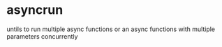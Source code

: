 # asyncrun
untils to run multiple async functions or an async functions with multiple parameters concurrently
